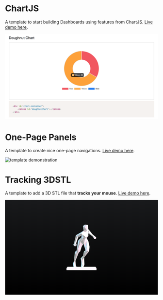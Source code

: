 # ChartJS
A template to start building Dashboards using features from ChartJS. [Live demo here](https://adjscss-dashboard.herokuapp.com/).

![template demonstration](ChartJS/img/chartjs.png)

# One-Page Panels
A template to create nice one-page navigations. [Live demo here](https://adjscss-opp.herokuapp.com/).

![template demonstration](https://media.giphy.com/media/57YmxUZ1CQQF6qIsnI/giphy.gif)

# Tracking 3DSTL
A template to add a 3D STL file that **tracks your mouse**. [Live demo here](https://adjscss-tracking3dstl.herokuapp.com/).

![template demonstration](Tracking%203DSTL/img/3D.png)